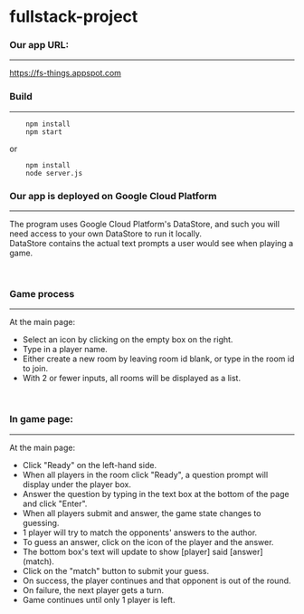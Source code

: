# fullstack-project

### Our app URL:   
***
https://fs-things.appspot.com

### Build
***
``` 
    npm install  
    npm start 
```
or

``` 
    npm install  
    node server.js
```


### Our app is deployed on Google Cloud Platform
***
The program uses Google Cloud Platform's DataStore, and such you will need access to your own DataStore to run it locally.  
DataStore contains the actual text prompts a user would see when playing a game.

<br>

### Game process
***
At the main page:
* Select an icon by clicking on the empty box on the right.  
* Type in a player name.  
* Either create a new room by leaving room id blank, or type in the room id to join.  
* With 2 or fewer inputs, all rooms will be displayed as a list.  

<br>

### In game page:
***
At the main page:
* Click "Ready" on the left-hand side.  
* When all players in the room click "Ready", a question prompt will display under the player box.
* Answer the question by typing in the text box at the bottom of the page and click "Enter".
* When all players submit and answer, the game state changes to guessing.
* 1 player will try to match the opponents' answers to the author.
* To guess an answer, click on the icon of the player and the answer.
* The bottom box's text will update to show [player] said [answer] (match).
* Click on the "match" button to submit your guess.
* On success, the player continues and that opponent is out of the round.
* On failure, the next player gets a turn.
* Game continues until only 1 player is left.

